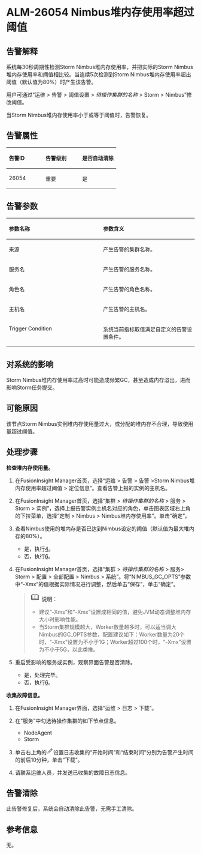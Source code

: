 # ALM-26054 Nimbus堆内存使用率超过阈值<a name="ALM-26054"></a>

## 告警解释<a name="section4965009"></a>

系统每30秒周期性检测Storm Nimbus堆内存使用率，并把实际的Storm Nimbus堆内存使用率和阈值相比较。当连续5次检测到Storm Nimbus堆内存使用率超出阈值（默认值为80%）时产生该告警。

用户可通过“运维 \> 告警 \> 阈值设置 \>  _待操作集群的名称_  \> Storm \> Nimbus”修改阈值。

当Storm Nimbus堆内存使用率小于或等于阈值时，告警恢复。

## 告警属性<a name="section44685082"></a>

<a name="table63435007"></a>
<table><thead align="left"><tr id="row27251607"><th class="cellrowborder" valign="top" width="33.33333333333333%" id="mcps1.1.4.1.1"><p id="p59896547"><a name="p59896547"></a><a name="p59896547"></a>告警ID</p>
</th>
<th class="cellrowborder" valign="top" width="33.33333333333333%" id="mcps1.1.4.1.2"><p id="p19782099"><a name="p19782099"></a><a name="p19782099"></a>告警级别</p>
</th>
<th class="cellrowborder" valign="top" width="33.33333333333333%" id="mcps1.1.4.1.3"><p id="p58846159"><a name="p58846159"></a><a name="p58846159"></a>是否自动清除</p>
</th>
</tr>
</thead>
<tbody><tr id="row1809600"><td class="cellrowborder" valign="top" width="33.33333333333333%" headers="mcps1.1.4.1.1 "><p id="p12359950"><a name="p12359950"></a><a name="p12359950"></a>26054</p>
</td>
<td class="cellrowborder" valign="top" width="33.33333333333333%" headers="mcps1.1.4.1.2 "><p id="p61631904"><a name="p61631904"></a><a name="p61631904"></a>重要</p>
</td>
<td class="cellrowborder" valign="top" width="33.33333333333333%" headers="mcps1.1.4.1.3 "><p id="p26128351"><a name="p26128351"></a><a name="p26128351"></a>是</p>
</td>
</tr>
</tbody>
</table>

## 告警参数<a name="section66621420"></a>

<a name="table36021682"></a>
<table><thead align="left"><tr id="row28891113"><th class="cellrowborder" valign="top" width="50%" id="mcps1.1.3.1.1"><p id="p58478831"><a name="p58478831"></a><a name="p58478831"></a>参数名称</p>
</th>
<th class="cellrowborder" valign="top" width="50%" id="mcps1.1.3.1.2"><p id="p39164877"><a name="p39164877"></a><a name="p39164877"></a>参数含义</p>
</th>
</tr>
</thead>
<tbody><tr id="row1317925217120"><td class="cellrowborder" valign="top" width="50%" headers="mcps1.1.3.1.1 "><p id="p13858113752316"><a name="p13858113752316"></a><a name="p13858113752316"></a>来源</p>
</td>
<td class="cellrowborder" valign="top" width="50%" headers="mcps1.1.3.1.2 "><p id="p187931338134115"><a name="p187931338134115"></a><a name="p187931338134115"></a>产生告警的集群名称。</p>
</td>
</tr>
<tr id="row18238508"><td class="cellrowborder" valign="top" width="50%" headers="mcps1.1.3.1.1 "><p id="p39123317"><a name="p39123317"></a><a name="p39123317"></a>服务名</p>
</td>
<td class="cellrowborder" valign="top" width="50%" headers="mcps1.1.3.1.2 "><p id="p7752332"><a name="p7752332"></a><a name="p7752332"></a>产生告警的服务名称。</p>
</td>
</tr>
<tr id="row2662125"><td class="cellrowborder" valign="top" width="50%" headers="mcps1.1.3.1.1 "><p id="p37226997"><a name="p37226997"></a><a name="p37226997"></a>角色名</p>
</td>
<td class="cellrowborder" valign="top" width="50%" headers="mcps1.1.3.1.2 "><p id="p17903033"><a name="p17903033"></a><a name="p17903033"></a>产生告警的角色名称。</p>
</td>
</tr>
<tr id="row26909574"><td class="cellrowborder" valign="top" width="50%" headers="mcps1.1.3.1.1 "><p id="p66118565"><a name="p66118565"></a><a name="p66118565"></a>主机名</p>
</td>
<td class="cellrowborder" valign="top" width="50%" headers="mcps1.1.3.1.2 "><p id="p57408755"><a name="p57408755"></a><a name="p57408755"></a>产生告警的主机名。</p>
</td>
</tr>
<tr id="row46916749"><td class="cellrowborder" valign="top" width="50%" headers="mcps1.1.3.1.1 "><p id="p42160295"><a name="p42160295"></a><a name="p42160295"></a>Trigger Condition</p>
</td>
<td class="cellrowborder" valign="top" width="50%" headers="mcps1.1.3.1.2 "><p id="p59540717"><a name="p59540717"></a><a name="p59540717"></a>系统当前指标取值满足自定义的告警设置条件。</p>
</td>
</tr>
</tbody>
</table>

## 对系统的影响<a name="section62721872"></a>

Storm Nimbus堆内存使用率过高时可能造成频繁GC，甚至造成内存溢出，进而影响Storm任务提交。

## 可能原因<a name="section27625944"></a>

该节点Storm Nimbus实例堆内存使用量过大，或分配的堆内存不合理，导致使用量超过阈值。

## 处理步骤<a name="section47306908"></a>

**检查堆内存使用量。**

1.  在FusionInsight Manager首页，选择“运维 \> 告警 \> 告警 \>Storm Nimbus堆内存使用率超过阈值 \> 定位信息”。查看告警上报的实例的主机名。
2.  在FusionInsight Manager首页，选择“集群 \>  _待操作集群的名称_  \> 服务 \> Storm \> 实例”，选择上报告警实例主机名对应的角色，单击图表区域右上角的下拉菜单，选择“定制 \> Nimbus \> Nimbus堆内存使用率”。单击“确定”。
3.  查看Nimbus使用的堆内存是否已达到Nimbus设定的阈值（默认值为最大堆内存的80%）。
    -   是，执行[4](#li1692032320113)。
    -   否，执行[6](#li4997677220113)。

4.  <a name="li1692032320113"></a>在FusionInsight Manager首页，选择“集群 \>  _待操作集群的名称_  \> 服务\> Storm \> 配置 \> 全部配置 \> Nimbus \> 系统”。将“NIMBUS\_GC\_OPTS”参数中“-Xmx”的值根据实际情况进行调整，然后单击“保存”，单击“确定”。

    >![](public_sys-resources/icon-note.gif) **说明：** 
    >-   建议“-Xms”和“-Xmx”设置成相同的值，避免JVM动态调整堆内存大小时影响性能。
    >-   当Storm集群规模越大，Worker数量越多时，可以适当调大Nimbus的GC\_OPTS参数，配置建议如下：Worker数量为20个时，“-Xmx”设置为不小于1G；Worker超过100个时，“-Xmx”设置为不小于5G，以此类推。

5.  重启受影响的服务或实例，观察界面告警是否清除。
    -   是，处理完毕。
    -   否，执行[6](#li4997677220113)。


**收集故障信息。**

1.  <a name="li4997677220113"></a>在FusionInsight Manager界面，选择“运维 \> 日志 \> 下载”。
2.  在“服务”中勾选待操作集群的如下节点信息。
    -   NodeAgent
    -   Storm

3.  单击右上角的![](figures/zh-cn_image_0263895392.png)设置日志收集的“开始时间”和“结束时间”分别为告警产生时间的前后10分钟，单击“下载”。
4.  请联系运维人员，并发送已收集的故障日志信息。

## 告警清除<a name="section169311343318"></a>

此告警修复后，系统会自动清除此告警，无需手工清除。

## 参考信息<a name="section23108988"></a>

无。

